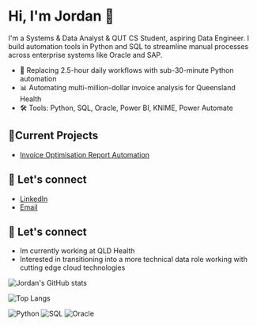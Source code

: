 # Hi, I'm Jordan 👋

I'm a Systems & Data Analyst & QUT CS Student, aspiring Data Engineer. I build automation tools in Python and SQL to streamline manual processes across enterprise systems like Oracle and SAP.

- 🧠 Replacing 2.5-hour daily workflows with sub-30-minute Python automation
- 📊 Automating multi-million-dollar invoice analysis for Queensland Health
- 🛠️ Tools: Python, SQL, Oracle, Power BI, KNIME, Power Automate

## 🚀Current Projects
- [Invoice Optimisation Report Automation](https://github.com/JordanKitto/sql-python-automation)

## 💬 Let's connect
- [LinkedIn](https://linkedin.com/in/jordan-kitto)
- [Email](jkitt8@hotmail.com)

## 💬 Let's connect
- Im currently working at QLD Health
- Interested in transitioning into a more technical data role working with cutting edge cloud technologies

![Jordan's GitHub stats](https://github-readme-stats.vercel.app/api?username=JordanKitto&show_icons=true&theme=dark&count_private=true)

![Top Langs](https://github-readme-stats.vercel.app/api/top-langs/?username=JordanKitto&layout=compact&count_private=true)

![Python](https://img.shields.io/badge/Python-3776AB?style=flat&logo=python&logoColor=white)
![SQL](https://img.shields.io/badge/SQL-4479A1?style=flat&logo=mysql&logoColor=white)
![Oracle](https://img.shields.io/badge/Oracle-F80000?style=flat&logo=oracle&logoColor=white)
